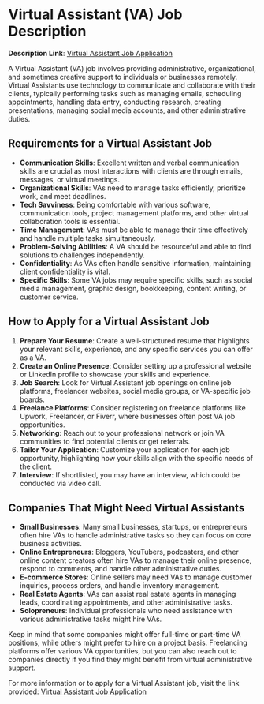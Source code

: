 # Virtual Assistant (VA) Job Description

**Description Link**: [Virtual Assistant Job Application](https://applyatjob.com/lahore/virtual-assistant)

A Virtual Assistant (VA) job involves providing administrative, organizational, and sometimes creative support to individuals or businesses remotely. Virtual Assistants use technology to communicate and collaborate with their clients, typically performing tasks such as managing emails, scheduling appointments, handling data entry, conducting research, creating presentations, managing social media accounts, and other administrative duties.

## Requirements for a Virtual Assistant Job

- **Communication Skills**: Excellent written and verbal communication skills are crucial as most interactions with clients are through emails, messages, or virtual meetings.
- **Organizational Skills**: VAs need to manage tasks efficiently, prioritize work, and meet deadlines.
- **Tech Savviness**: Being comfortable with various software, communication tools, project management platforms, and other virtual collaboration tools is essential.
- **Time Management**: VAs must be able to manage their time effectively and handle multiple tasks simultaneously.
- **Problem-Solving Abilities**: A VA should be resourceful and able to find solutions to challenges independently.
- **Confidentiality**: As VAs often handle sensitive information, maintaining client confidentiality is vital.
- **Specific Skills**: Some VA jobs may require specific skills, such as social media management, graphic design, bookkeeping, content writing, or customer service.

## How to Apply for a Virtual Assistant Job

1. **Prepare Your Resume**: Create a well-structured resume that highlights your relevant skills, experience, and any specific services you can offer as a VA.
2. **Create an Online Presence**: Consider setting up a professional website or LinkedIn profile to showcase your skills and experience.
3. **Job Search**: Look for Virtual Assistant job openings on online job platforms, freelancer websites, social media groups, or VA-specific job boards.
4. **Freelance Platforms**: Consider registering on freelance platforms like Upwork, Freelancer, or Fiverr, where businesses often post VA job opportunities.
5. **Networking**: Reach out to your professional network or join VA communities to find potential clients or get referrals.
6. **Tailor Your Application**: Customize your application for each job opportunity, highlighting how your skills align with the specific needs of the client.
7. **Interview**: If shortlisted, you may have an interview, which could be conducted via video call.

## Companies That Might Need Virtual Assistants

- **Small Businesses**: Many small businesses, startups, or entrepreneurs often hire VAs to handle administrative tasks so they can focus on core business activities.
- **Online Entrepreneurs**: Bloggers, YouTubers, podcasters, and other online content creators often hire VAs to manage their online presence, respond to comments, and handle other administrative duties.
- **E-commerce Stores**: Online sellers may need VAs to manage customer inquiries, process orders, and handle inventory management.
- **Real Estate Agents**: VAs can assist real estate agents in managing leads, coordinating appointments, and other administrative tasks.
- **Solopreneurs**: Individual professionals who need assistance with various administrative tasks might hire VAs.

Keep in mind that some companies might offer full-time or part-time VA positions, while others might prefer to hire on a project basis. Freelancing platforms offer various VA opportunities, but you can also reach out to companies directly if you find they might benefit from virtual administrative support.

For more information or to apply for a Virtual Assistant job, visit the link provided: [Virtual Assistant Job Application](https://applyatjob.com/lahore/virtual-assistant)
